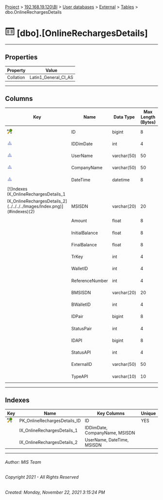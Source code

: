 #### 

[Project](../../../../index.md) > [192.168.19.120\\BI](../../../index.md) > [User databases](../../index.md) > [External](../index.md) > [Tables](Tables.md) > dbo.OnlineRechargesDetails

# ![Tables](../../../../Images/Table32.png) [dbo].[OnlineRechargesDetails]

---

## <a name="#properties"></a>Properties

| Property | Value |
|---|---|
| Collation | Latin1_General_CI_AS |


---

## <a name="#columns"></a>Columns

| Key | Name | Data Type | Max Length (Bytes) | Nullability | Identity | Default |
|---|---|---|---|---|---|---|
| [![Cluster Primary Key PK_OnlineRechargesDetails_ID: ID](../../../../Images/pkcluster.png)](#indexes) | ID | bigint | 8 | NOT NULL | 1 - 1 |  |
| [![Indexes IX_OnlineRechargesDetails_1](../../../../Images/Index.png)](#indexes) | IDDimDate | int | 4 | NOT NULL |  |  |
| [![Indexes IX_OnlineRechargesDetails_2](../../../../Images/Index.png)](#indexes) | UserName | varchar(50) | 50 | NOT NULL |  |  |
| [![Indexes IX_OnlineRechargesDetails_1](../../../../Images/Index.png)](#indexes) | CompanyName | varchar(50) | 50 | NOT NULL |  |  |
| [![Indexes IX_OnlineRechargesDetails_2](../../../../Images/Index.png)](#indexes) | DateTime | datetime | 8 | NOT NULL |  |  |
| [![Indexes IX_OnlineRechargesDetails_1
IX_OnlineRechargesDetails_2](../../../../Images/Index.png)](#indexes)(2) | MSISDN | varchar(20) | 20 | NOT NULL |  |  |
|  | Amount | float | 8 | NOT NULL |  |  |
|  | InitialBalance | float | 8 | NULL allowed |  |  |
|  | FinalBalance | float | 8 | NULL allowed |  |  |
|  | TrKey | int | 4 | NOT NULL |  |  |
|  | WalletID | int | 4 | NOT NULL |  |  |
|  | ReferenceNumber | int | 4 | NULL allowed |  |  |
|  | BMSISDN | varchar(20) | 20 | NULL allowed |  |  |
|  | BWalletID | int | 4 | NULL allowed |  |  |
|  | IDPair | bigint | 8 | NULL allowed |  |  |
|  | StatusPair | int | 4 | NULL allowed |  | ((0)) |
|  | IDAPI | bigint | 8 | NULL allowed |  |  |
|  | StatusAPI | int | 4 | NULL allowed |  | ((0)) |
|  | ExternalID | varchar(50) | 50 | NULL allowed |  |  |
|  | TypeAPI | varchar(10) | 10 | NULL allowed |  |  |


---

## <a name="#indexes"></a>Indexes

| Key | Name | Key Columns | Unique |
|---|---|---|---|
| [![Cluster Primary Key PK_OnlineRechargesDetails_ID: ID](../../../../Images/pkcluster.png)](#indexes) | PK_OnlineRechargesDetails_ID | ID | YES |
|  | IX_OnlineRechargesDetails_1 | IDDimDate, CompanyName, MSISDN |  |
|  | IX_OnlineRechargesDetails_2 | UserName, DateTime, MSISDN |  |


---

###### Author:  MIS Team

###### Copyright 2021 - All Rights Reserved

###### Created: Monday, November 22, 2021 3:15:24 PM

